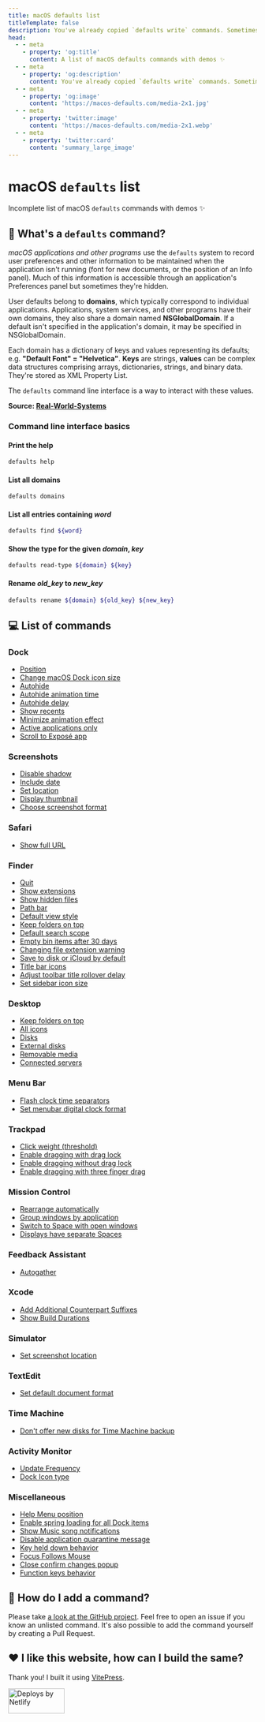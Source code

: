 ```yaml
---
title: macOS defaults list
titleTemplate: false
description: You've already copied `defaults write` commands. Sometimes you don't know what they do and are not sure they still work. This list of macOS defaults commands is here to help.
head:
  - - meta
    - property: 'og:title'
      content: A list of macOS defaults commands with demos ✨
  - - meta
    - property: 'og:description'
      content: You've already copied `defaults write` commands. Sometimes you don't know what they do and are not sure they still work. This list of macOS defaults commands is here to help.
  - - meta
    - property: 'og:image'
      content: 'https://macos-defaults.com/media-2x1.jpg'
  - - meta
    - property: 'twitter:image'
      content: 'https://macos-defaults.com/media-2x1.webp'
  - - meta
    - property: 'twitter:card'
      content: 'summary_large_image'
---
```


# macOS `defaults` list

Incomplete list of macOS `defaults` commands with demos ✨

## 🙋 What's a `defaults` command?

<div class="custom-block tip">
  <p>
    <em>macOS applications and other programs</em> use the <code>defaults</code> system to record user preferences and other information to be maintained when the application isn't running (font for new documents, or the position of an Info panel).
    Much of this information is accessible through an application's Preferences panel but sometimes they're hidden.
  </p>
  <p>
    User defaults belong to <strong>domains</strong>, which typically correspond to individual applications.
    Applications, system services, and other programs have their own domains, they also share a domain named <strong>NSGlobalDomain</strong>.
    If a default isn't specified in the application's domain, it may be specified in NSGlobalDomain.
  </p>
  <p>
    Each domain has a dictionary of keys and values representing its defaults; e.g. <strong>"Default Font" = "Helvetica"</strong>.
    <strong>Keys</strong> are strings, <strong>values</strong> can be complex data structures comprising arrays,
    dictionaries, strings, and binary data. They're stored as XML Property List.
  </p>
  <p>The <code>defaults</code> command line interface is a way to interact with these values.</p>
</div>

**Source: [Real-World-Systems](http://www.real-world-systems.com/docs/defaults.1.html)**

### Command line interface basics

#### Print the help

```bash
defaults help
```

#### List all domains

```bash
defaults domains
```

#### List all entries containing _word_

```bash
defaults find ${word}
```

#### Show the type for the given _domain_, _key_

```bash
defaults read-type ${domain} ${key}
```

#### Rename _old_key_ to _new_key_

```bash
defaults rename ${domain} ${old_key} ${new_key}
```

## 💻 List of commands

### Dock

- [Position](./dock/orientation.md)
- [Change macOS Dock icon size](./dock/tilesize.md)
- [Autohide](./dock/autohide.md)
- [Autohide animation time](./dock/autohide-time-modifier.md)
- [Autohide delay](./dock/autohide-delay.md)
- [Show recents](./dock/show-recents.md)
- [Minimize animation effect](./dock/mineffect.md)
- [Active applications only](./dock/static-only.md)
- [Scroll to Exposé app](./dock/scroll-to-open.md)

### Screenshots

- [Disable shadow](./screenshots/disable-shadow.md)
- [Include date](./screenshots/include-date.md)
- [Set location](./screenshots/location.md)
- [Display thumbnail](./screenshots/show-thumbnail.md)
- [Choose screenshot format](./screenshots/type.md)

### Safari

- [Show full URL](./safari/showfullurlinsmartsearchfield.md)

### Finder

- [Quit](./finder/quitmenuitem.md)
- [Show extensions](./finder/appleshowallextensions.md)
- [Show hidden files](./finder/appleshowallfiles.md)
- [Path bar](./finder/showpathbar.md)
- [Default view style](./finder/fxpreferredviewstyle.md)
- [Keep folders on top](./finder/_fxsortfoldersfirst.md)
- [Default search scope](./finder/fxdefaultsearchscope.md)
- [Empty bin items after 30 days](./finder/fxremoveoldtrashitems.md)
- [Changing file extension warning](./finder/fxenableextensionchangewarning.md)
- [Save to disk or iCloud by default](./finder/nsdocumentsavenewdocumentstocloud.md)
- [Title bar icons](./finder/showwindowtitlebaricons.md)
- [Adjust toolbar title rollover delay](./finder/nstoolbartitleviewrolloverdelay.md)
- [Set sidebar icon size](./finder/nstableviewdefaultsizemode.md)

### Desktop

- [Keep folders on top](./desktop/_fxsortfoldersfirstondesktop.md)
- [All icons](./desktop/createdesktop.md)
- [Disks](./desktop/showharddrivesondesktop.md)
- [External disks](./desktop/showexternalharddrivesondesktop.md)
- [Removable media](./desktop/showremovablemediaondesktop.md)
- [Connected servers](./desktop/showmountedserversondesktop.md)

### Menu Bar

- [Flash clock time separators](./menubar/flashdateseparators.md)
- [Set menubar digital clock format](./menubar/dateformat.md)

### Trackpad

- [Click weight (threshold)](./trackpad/firstclickthreshold.md)
- [Enable dragging with drag lock](./trackpad/draglock.md)
- [Enable dragging without drag lock](./trackpad/dragging.md)
- [Enable dragging with three finger drag](./trackpad/trackpadthreefingerdrag.md)

### Mission Control

- [Rearrange automatically](./mission-control/mru-spaces.md)
- [Group windows by application](./mission-control/expose-group-apps.md)
- [Switch to Space with open windows](./mission-control/applespacesswitchonactivate.md)
- [Displays have separate Spaces](./mission-control/spans-displays.md)

### Feedback Assistant

- [Autogather](./feedback-assistant/autogather.md)

### Xcode

- [Add Additional Counterpart Suffixes](./xcode/ideadditionalcounterpartsuffixes.md)
- [Show Build Durations](./xcode/showbuildoperationduration.md)

### Simulator

- [Set screenshot location](./simulator/screenshotsavelocation.md)

### TextEdit

- [Set default document format](./textedit/richtext.md)

### Time Machine

- [Don&#x27;t offer new disks for Time Machine backup](./timemachine/donotoffernewdisksforbackup.md)

### Activity Monitor

- [Update Frequency](./activity-monitor/updateperiod.md)
- [Dock Icon type](./activity-monitor/icontype.md)

### Miscellaneous

- [Help Menu position](./misc/devmode.md)
- [Enable spring loading for all Dock items](./misc/enable-spring-load-actions-on-all-items.md)
- [Show Music song notifications](./misc/userwantsplaybacknotifications.md)
- [Disable application quarantine message](./misc/lsquarantine.md)
- [Key held down behavior](./misc/applepressandholdenabled.md)
- [Focus Follows Mouse](./misc/focusfollowsmouse.md)
- [Close confirm changes popup](./misc/nsclosealwaysconfirmschanges.md)
- [Function keys behavior](./misc/applekeyboardfnstate.md)

## 🤔 How do I add a command?

Please take [a look at the GitHub project](https://github.com/yannbertrand/macos-defaults#add-a-command). Feel free to open an issue if you know an unlisted command. It's also possible to add the command yourself by creating a Pull Request.

## ❤️ I like this website, how can I build the same?

Thank you! I built it using [VitePress](https://vitepress.dev/).

<a href="https://www.netlify.com">
  <img src="/netlify.svg" alt="Deploys by Netlify" width="114" height="51" />
</a>
